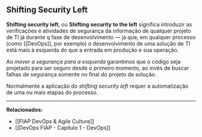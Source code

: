 ## Shifting Security Left

**Shifting security left**, ou **Shifting security to the left** significa introduzir as verificações e atividades de segurança da informação de qualquer projeto de TI já durante q fase de desenvolvimento — já que, em qualquer processo (como [[DevOps]], por exemplo) o desenvolvimento de uma solução de TI está mais à esquerda do que a entrada em produção e sua operação.

Ao *mover a segurança para a esquerda* garantimos que o código seja projetado para ser seguro desde o primeiro momento, ao invés de buscar falhas de segurança somente no final do projeto da solução.

Normalmente a aplicação do *shifting security left* requer a automatização de uma ou mais etapas do processo.

---
**Relacionados:** 
- [[FIAP DevOps & Agile Culture]]
- [[DevOps FIAP - Capítulo 1 -  DevOps]]